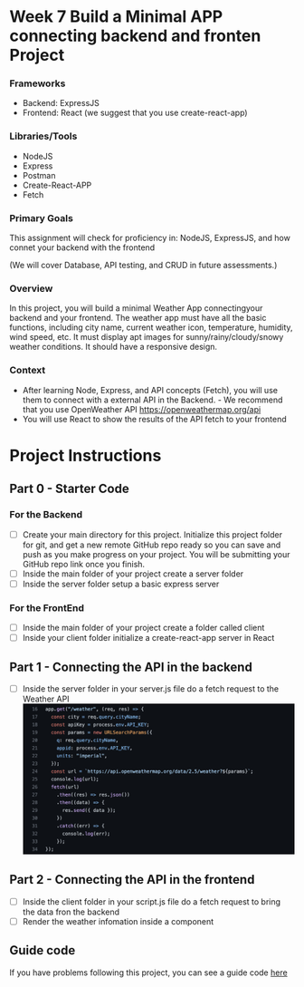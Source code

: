 # Week 7 Build a Minimal APP connecting backend and fronten  Project

### Frameworks

- Backend: ExpressJS
- Frontend: React (we suggest that you use create-react-app)

### Libraries/Tools

- NodeJS 
- Express
- Postman
- Create-React-APP
- Fetch

### Primary Goals

This assignment will check for proficiency in: NodeJS, ExpressJS, and how connet your backend with the frontend

(We will cover Database, API testing, and CRUD in future assessments.)

### Overview

In this project, you will build a minimal Weather App connectingyour backend and your frontend. The weather app must have all the basic functions, including city name, current weather icon, temperature, humidity, wind speed, etc. It must display apt images for sunny/rainy/cloudy/snowy weather conditions. It should have a responsive design.

### Context

- After learning Node, Express, and API concepts (Fetch),  you will use them to connect with a external API in the Backend. - We recommend that you use OpenWeather API ﻿https://openweathermap.org/api
- You will use React to show the results of the API fetch to your frontend 

# Project Instructions

## Part 0 - Starter Code
### For the Backend
- [ ] Create your main directory for this project. Initialize this project folder for git, and get a new remote GitHub repo ready so you can save and push as you make progress on your project. You will be submitting your GitHub repo link once you finish.
- [ ] Inside the main folder of your project create a server folder 
- [ ] Inside the server folder setup a basic express server

### For the FrontEnd
- [ ] Inside the main folder of your project create a folder called client
- [ ] Inside your client folder initialize a create-react-app server in React 

## Part 1 - Connecting the API in the backend
- [ ] Inside the server folder in your server.js file do a fetch request to the Weather API
![Code Example](https://raw.githubusercontent.com/Yosolita1978/screenshoots/836e1da625022b836f2aef42b3cace63563782a7/Week7/Screen%20Shot%202022-09-05%20at%206.15.14%20PM.png)

## Part 2 - Connecting the API in the frontend
- [ ] Inside the client folder in your script.js file do a fetch request to bring the data fron the backend
- [ ] Render the weather infomation inside a component

## Guide code
If you have problems following this project, you can see a guide code [here](https://github.com/priyaraj7/weather-forecast)
